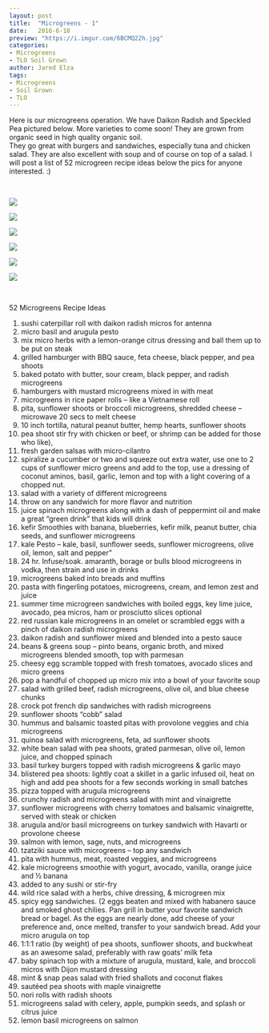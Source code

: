 ```yaml
---
layout: post
title:  "Microgreens - 1"
date:   2016-6-18
preview: "https://i.imgur.com/6BCMQ22h.jpg"
categories:
- Microgreens
- TLO Soil Grown
author: Jared Elza
tags: 
- Microgreens
- Soil Grown
- TLO
---
```

Here is our microgreens operation. We have Daikon Radish and Speckled Pea pictured below. More varieties to come soon! They are grown from organic seed in high quality organic soil. 
<br>
They go great with burgers and sandwiches, especially tuna and chicken salad. They are also excellent with soup and of course on top of a salad. I will post a list of 52 microgreen recipe ideas below the pics for anyone interested. :)

<br>

[![](https://i.imgur.com/FQAf7RHh.jpg)](https://i.imgur.com/FQAf7RH.jpg)

[![](https://i.imgur.com/X6dZaIah.jpg)](https://i.imgur.com/X6dZaIa.jpg)

[![](https://i.imgur.com/5eUHGw9h.jpg)](https://i.imgur.com/5eUHGw9.jpg)

[![](https://i.imgur.com/6BCMQ22h.jpg)](https://i.imgur.com/6BCMQ22.jpg)

[![](https://i.imgur.com/YJuMixOh.jpg)](https://i.imgur.com/YJuMixO.jpg)

[![](https://i.imgur.com/Q5jofph.jpg)](https://i.imgur.com/Q5jofph.jpg)

<br>

52 Microgreens Recipe Ideas

1. sushi caterpillar roll with daikon radish micros for antenna
2. micro basil and arugula pesto
3. mix micro herbs with a lemon-orange citrus dressing and ball them up to be put on steak
4. grilled hamburger with BBQ sauce, feta cheese, black pepper, and pea shoots
5. baked potato with butter, sour cream, black pepper, and radish microgreens
6. hamburgers with mustard microgreens mixed in with meat
7. microgreens in rice paper rolls – like a Vietnamese roll
8. pita, sunflower shoots or broccoli microgreens, shredded cheese – microwave 20 secs to melt cheese
9. 10 inch tortilla, natural peanut butter, hemp hearts, sunflower shoots
10. pea shoot stir fry with chicken or beef, or shrimp can be added for those who like),
11. fresh garden salsas with micro-cilantro
12. spiralize a cucumber or two and squeeze out extra water, use one to 2 cups of sunflower micro greens and add to the top, use a dressing of coconut aminos, basil, garlic, lemon and top with a light covering of a chopped nut.
13. salad with a variety of different microgreens
14. throw on any sandwich for more flavor and nutrition
15. juice spinach microgreens along with a dash of peppermint oil and make a great “green drink” that kids will drink
16. kefir Smoothies with banana, blueberries, kefir milk, peanut butter, chia seeds, and sunflower microgreens
17. kale Pesto – kale, basil, sunflower seeds, sunflower microgreens, olive oil, lemon, salt and pepper”
18. 24 hr. Infuse/soak. amaranth, borage or bulls blood microgreens in vodka, then strain and use in drinks
19. microgreens baked into breads and muffins
20. pasta with fingerling potatoes, microgreens, cream, and lemon zest and juice
21. summer time microgreen sandwiches with boiled eggs, key lime juice, avocado, pea micros, ham or prosciutto slices optional
22. red russian kale microgreens in an omelet or scrambled eggs with a pinch of daikon radish microgreens
23. daikon radish and sunflower mixed and blended into a pesto sauce
24. beans & greens soup – pinto beans, organic broth, and mixed microgreens blended smooth, top with parmesan
25. cheesy egg scramble topped with fresh tomatoes, avocado slices and micro greens
26. pop a handful of chopped up micro mix into a bowl of your favorite soup
27. salad with grilled beef, radish microgreens, olive oil, and blue cheese chunks
28. crock pot french dip sandwiches with radish microgreens
29. sunflower shoots “cobb” salad
30. hummus and balsamic toasted pitas with provolone veggies and chia microgreens
31. quinoa salad with microgreens, feta, ad sunflower shoots
32. white bean salad with pea shoots, grated parmesan, olive oil, lemon juice, and chopped spinach
33. basil turkey burgers topped with radish microgreens & garlic mayo
34. blistered pea shoots: lightly coat a skillet in a garlic infused oil, heat on high and add pea shoots for a few seconds working in small batches
35. pizza topped with arugula microgreens
36. crunchy radish and microgreens salad with mint and vinaigrette
37. sunflower microgreens with cherry tomatoes and balsamic vinaigrette, served with steak or chicken
38. arugula and/or basil microgreens on turkey sandwich with Havarti or provolone cheese
39. salmon with lemon, sage, nuts, and microgreens
40. tzatziki sauce with microgreens – top any sandwich
41. pita with hummus, meat, roasted veggies, and microgreens
42. kale microgreens smoothie with yogurt, avocado, vanilla, orange juice and ½ banana
43. added to any sushi or stir-fry
44. wild rice salad with a herbs, chive dressing, & microgreen mix
45. spicy egg sandwiches. (2 eggs beaten and mixed with habanero sauce and smoked ghost chilies. Pan grill in butter your favorite sandwich bread or bagel. As the eggs are nearly done, add cheese of your preference and, once melted, transfer to your sandwich bread. Add your micro arugula on top
46. 1:1:1 ratio (by weight) of pea shoots, sunflower shoots, and buckwheat as an awesome salad, preferably with raw goats’ milk feta
47. baby spinach top with a mixture of arugula, mustard, kale, and broccoli micros with Dijon mustard dressing
48. mint & snap peas salad with fried shallots and coconut flakes
49. sautéed pea shoots with maple vinaigrette
50. nori rolls with radish shoots
51. microgreens salad with celery, apple, pumpkin seeds, and splash or citrus juice
52. lemon basil microgreens on salmon